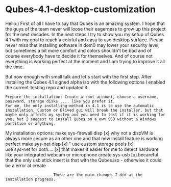 # Qubes-4.1-desktop-customization
Hello:)
First of all I have to say that Qubes is an amazing system. I hope that the guys of the team never will loose their eagerness to grow up this project for the next decades.
In the next steps I try to show you my setup of Qubes 4.1 with my goal to reach a coloful and easy to use desktop surface. Please never miss that installing software in dom0 may lower your security level, but sometimes a bit more comfort and colors shouldn't be bad and of course everybody have to decide it for themselves. And of course not everything is working perfect at the moment and I am trying to improve it all the time.

But now enough with small talk and let's start with the first step.
After installing the Qubes 4.1 signed alpha iso with the following options I enabled the current-testing repo and updated it.

    Prepare the installation: Create a root account, choose a username, password, storage disks .... like you prefer it.
    For me, the only installing-method in 4.1 is to use the automatic installation. Custom or Blived gui will break the installer, but that maybe only affects my system and you need to test if it is working for you, but I suggest to install Qubes on a own SSD without a Windows partition or anything.
   
My installation options: make sys-firewall disp   [x]  why not a dispVM is always more secure as an other one and that new install feature is working perfect
                         make sys-net      disp   [x]  "
                         use custom storage pools [x]  
                         use sys-net for both.... [x]  that makes it easier for me to detect hardware like your integrated webcam or microphone
                         create sys-usb           [x]  becareful that the only usb stick insert is that with the Qubes.iso - otherwise it could be a error at create
                         
                         These are the main changes I did at the installation progress. 
                         
                         
                         
                        

